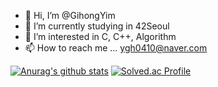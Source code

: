 - 👋 Hi, I’m @GihongYim
- 🌱 I’m currently studying in 42Seoul
- 👀 I’m interested in C, C++, Algorithm
- 📫 How to reach me ... ygh0410@naver.com
<!---- 💞️ I’m looking to collaborate on ....--->

<!---
GihongYim/GihongYim is a ✨ special ✨ repository because its `README.md` (this file) appears on your GitHub profile.
You can click the Preview link to take a look at your changes.
--->
  [![Anurag's github stats](https://github-readme-stats.vercel.app/api?username=GihongYim)](https://github.com/anuraghazra/github-readme-stats)
  [![Solved.ac Profile](http://mazassumnida.wtf/api/generate_badge?boj=ygh0410)](https://solved.ac/ygh0410)
